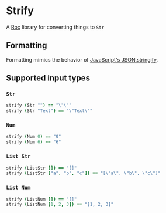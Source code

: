 # Strify

A [Roc](https://roc-lang.org) library for converting things to `Str`

## Formatting

Formatting mimics the behavior of
[JavaScript's JSON.stringify](https://developer.mozilla.org/en-US/docs/Web/JavaScript/Reference/Global_Objects/JSON/stringify).

## Supported input types

### `Str`

```coffee
strify (Str "") == "\"\""
strify (Str "Text") == "\"Text\""
```

### `Num`

```coffee
strify (Num 0) == "0"
strify (Num 6) == "6"
```

### `List Str`

```coffee
strify (ListStr []) == "[]"
strify (ListStr ["a", "b", "c"]) == "[\"a\", \"b\", \"c\"]"
```

### `List Num`

```coffee
strify (ListNum []) == "[]"
strify (ListNum [1, 2, 3]) == "[1, 2, 3]"
```
